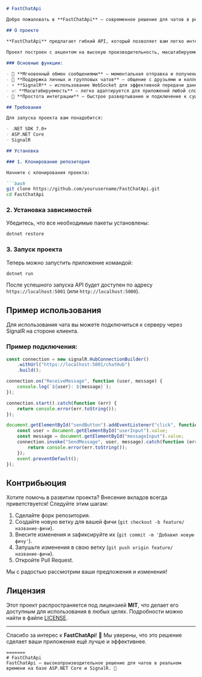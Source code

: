 

```markdown
# FastChatApi

Добро пожаловать в **FastChatApi** – современное решение для чатов в реальном времени, созданное с использованием **ASP.NET Core** и **SignalR**. Этот проект предоставляет мощную инфраструктуру для обмена мгновенными сообщениями, поддерживающую личные и групповые чаты с минимальными задержками.

## О проекте

**FastChatApi** предлагает гибкий API, который позволяет вам легко интегрировать функционал обмена сообщениями в веб-приложения и мобильные платформы. Используя двустороннюю связь с помощью SignalR, пользователи могут обмениваться сообщениями в реальном времени, не перегружая сервер постоянными запросами.

Проект построен с акцентом на высокую производительность, масштабируемость и легкость интеграции, что делает его идеальным для любых приложений, будь то корпоративные решения или социальные сети.
 
### Основные функции:

- 🚀 **Мгновенный обмен сообщениями** – моментальная отправка и получение сообщений.
- 💬 **Поддержка личных и групповых чатов** – общение с друзьями и коллегами в реальном времени.
- ⚡ **SignalR** – использование WebSocket для эффективной передачи данных между клиентом и сервером.
- 📈 **Масштабируемость** – легко адаптируется для приложений любой сложности.
- 🔧 **Простота интеграции** – быстрое развертывание и подключение к существующим проектам.

## Требования

Для запуска проекта вам понадобится:

- .NET SDK 7.0+
- ASP.NET Core
- SignalR

## Установка

### 1. Клонирование репозитория

Начните с клонирования проекта:

```bash
git clone https://github.com/yourusername/FastChatApi.git
cd FastChatApi
```

### 2. Установка зависимостей

Убедитесь, что все необходимые пакеты установлены:

```bash
dotnet restore
```

### 3. Запуск проекта

Теперь можно запустить приложение командой:

```bash
dotnet run
```

После успешного запуска API будет доступен по адресу `https://localhost:5001` (или `http://localhost:5000`).

## Пример использования

Для использования чата вы можете подключиться к серверу через SignalR на стороне клиента.

### Пример подключения:

```javascript
const connection = new signalR.HubConnectionBuilder()
    .withUrl("https://localhost:5001/chatHub")
    .build();

connection.on("ReceiveMessage", function (user, message) {
    console.log(`${user}: ${message}`);
});

connection.start().catch(function (err) {
    return console.error(err.toString());
});

document.getElementById("sendButton").addEventListener("click", function (event) {
    const user = document.getElementById("userInput").value;
    const message = document.getElementById("messageInput").value;
    connection.invoke("SendMessage", user, message).catch(function (err) {
        return console.error(err.toString());
    });
    event.preventDefault();
});
```

## Контрибьюция

Хотите помочь в развитии проекта? Внесение вкладов всегда приветствуется! Следуйте этим шагам:

1. Сделайте форк репозитория.
2. Создайте новую ветку для вашей фичи (`git checkout -b feature/название-фичи`).
3. Внесите изменения и зафиксируйте их (`git commit -m 'Добавил новую фичу'`).
4. Запушьте изменения в свою ветку (`git push origin feature/название-фичи`).
5. Откройте Pull Request.

Мы с радостью рассмотрим ваши предложения и изменения!

## Лицензия

Этот проект распространяется под лицензией **MIT**, что делает его доступным для использования в любых целях. Подробности можно найти в файле [LICENSE](LICENSE).

---

Спасибо за интерес к **FastChatApi**! 🚀 Мы уверены, что это решение сделает ваши приложения ещё лучше и эффективнее.
```
=======
# FastChatApi
FastChatApi – высокопроизводительное решение для чатов в реальном времени на базе ASP.NET Core и SignalR. 🚀

